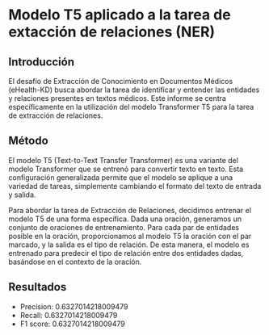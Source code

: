 # Modelo T5 aplicado a la tarea de extacción de relaciones (NER)
## Introducción

El desafío de Extracción de Conocimiento en Documentos Médicos (eHealth-KD) busca abordar la tarea de identificar y entender las entidades y relaciones presentes en textos médicos. Este informe se centra específicamente en la utilización del modelo Transformer T5 para la tarea de extracción de relaciones.

## Método

El modelo T5 (Text-to-Text Transfer Transformer) es una variante del modelo Transformer que se entrenó para convertir texto en texto. Esta configuración generalizada permite que el modelo se aplique a una variedad de tareas, simplemente cambiando el formato del texto de entrada y salida.

Para abordar la tarea de Extracción de Relaciones, decidimos entrenar el modelo T5 de una forma específica. Dada una oración, generamos un conjunto de oraciones de entrenamiento. Para cada par de entidades posible en la oración, proporcionamos al modelo T5 la oración con el par marcado, y la salida es el tipo de relación. De esta manera, el modelo es entrenado para predecir el tipo de relación entre dos entidades dadas, basándose en el contexto de la oración.

## Resultados
- Precision: 0.6327014218009479
- Recall: 0.6327014218009479 
- F1 score: 0.6327014218009479